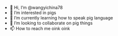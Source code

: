 - 👋 Hi, I’m @wangyichina78
- 👀 I’m interested in pigs
- 🌱 I’m currently learning how to speak pig language
- 💞️ I’m looking to collaborate on pig things
- 📫 How to reach me oink oink

<!---
wangyichina78/wangyichina78 is a ✨ special ✨ repository because its `README.md` (this file) appears on your GitHub profile.
You can click the Preview link to take a look at your changes.
--->
